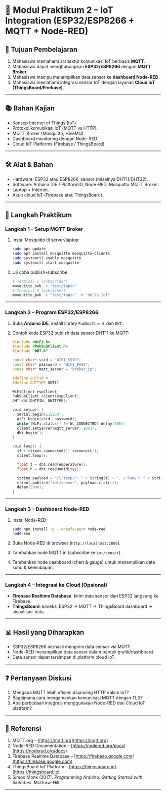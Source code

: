 # 📘 Modul Praktikum 2 – IoT Integration (ESP32/ESP8266 + MQTT + Node-RED)

## 🎯 Tujuan Pembelajaran

1. Mahasiswa memahami arsitektur komunikasi IoT berbasis **MQTT**.
2. Mahasiswa dapat menghubungkan **ESP32/ESP8266** dengan **MQTT Broker**.
3. Mahasiswa mampu menampilkan data sensor ke **dashboard Node-RED**.
4. Mahasiswa memahami integrasi sensor IoT dengan layanan **Cloud IoT (ThingsBoard/Firebase)**.

---

## 📚 Bahan Kajian

* Konsep Internet of Things (IoT).
* Protokol komunikasi IoT (MQTT vs HTTP).
* MQTT Broker (Mosquitto, HiveMQ).
* Dashboard monitoring dengan Node-RED.
* Cloud IoT Platforms (Firebase / ThingsBoard).

---

## 🛠️ Alat & Bahan

* Hardware: ESP32 atau ESP8266, sensor (misalnya DHT11/DHT22).
* Software: Arduino IDE / PlatformIO, Node-RED, Mosquitto MQTT Broker.
* Laptop + Internet.
* Akun cloud IoT (Firebase atau ThingsBoard).

---

## 🔑 Langkah Praktikum

### **Langkah 1 – Setup MQTT Broker**

1. Instal Mosquitto di server/laptop:

   ```bash
   sudo apt update
   sudo apt install mosquitto mosquitto-clients
   sudo systemctl enable mosquitto
   sudo systemctl start mosquitto
   ```
2. Uji coba publish-subscribe:

   ```bash
   # Terminal 1 (subscriber)
   mosquitto_sub -t "test/topic"
   # Terminal 2 (publisher)
   mosquitto_pub -t "test/topic" -m "Hello IoT"
   ```

---

### **Langkah 2 – Program ESP32/ESP8266**

1. Buka **Arduino IDE**, install library `PubSubClient` dan `DHT`.
2. Contoh kode ESP32 publish data sensor DHT11 ke MQTT:

   ```cpp
   #include <WiFi.h>
   #include <PubSubClient.h>
   #include "DHT.h"

   const char* ssid = "WIFI_SSID";
   const char* password = "WIFI_PASS";
   const char* mqtt_server = "broker_ip";

   #define DHTPIN 4
   #define DHTTYPE DHT11

   WiFiClient espClient;
   PubSubClient client(espClient);
   DHT dht(DHTPIN, DHTTYPE);

   void setup() {
     Serial.begin(115200);
     WiFi.begin(ssid, password);
     while (WiFi.status() != WL_CONNECTED) delay(500);
     client.setServer(mqtt_server, 1883);
     dht.begin();
   }

   void loop() {
     if (!client.connected()) reconnect();
     client.loop();

     float t = dht.readTemperature();
     float h = dht.readHumidity();

     String payload = "{\"temp\": " + String(t) + ", \"hum\": " + String(h) + "}";
     client.publish("iot/sensor", payload.c_str());
     delay(5000);
   }
   ```

---

### **Langkah 3 – Dashboard Node-RED**

1. Instal Node-RED:

   ```bash
   sudo npm install -g --unsafe-perm node-red
   node-red
   ```
2. Buka Node-RED di browser (`http://localhost:1880`).
3. Tambahkan node MQTT in (subscribe ke `iot/sensor`).
4. Tambahkan node dashboard (chart & gauge) untuk menampilkan data suhu & kelembapan.

---

### **Langkah 4 – Integrasi ke Cloud (Opsional)**

* **Firebase Realtime Database**: kirim data sensor dari ESP32 langsung ke Firebase.
* **ThingsBoard**: koneksi ESP32 → MQTT → ThingsBoard dashboard → visualisasi data.

---

## 📊 Hasil yang Diharapkan

* ESP32/ESP8266 berhasil mengirim data sensor via MQTT.
* Node-RED menampilkan data sensor dalam bentuk grafik/dashboard.
* Data sensor dapat tersimpan di platform cloud IoT.

---

## ❓ Pertanyaan Diskusi

1. Mengapa MQTT lebih efisien dibanding HTTP dalam IoT?
2. Bagaimana cara mengamankan komunikasi MQTT dengan TLS?
3. Apa perbedaan integrasi menggunakan Node-RED dan Cloud IoT platform?

---

## 📖 Referensi

1. MQTT.org – [https://mqtt.org](https://mqtt.org)
2. Node-RED Documentation – [https://nodered.org/docs](https://nodered.org/docs)
3. Firebase Realtime Database – [https://firebase.google.com](https://firebase.google.com)
4. ThingsBoard IoT Platform – [https://thingsboard.io](https://thingsboard.io)
5. Simon Monk (2017). *Programming Arduino: Getting Started with Sketches*. McGraw-Hill.

---
